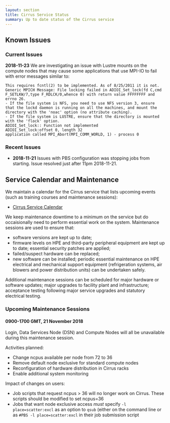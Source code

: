 ```yaml
---
layout: section
title: Cirrus Service Status
summary: Up to date status of the Cirrus service
---
```


## Known Issues

### Current Issues

**2018-11-23** We are investigating an issue with Lustre mounts on the compute nodes that may cause some applications that use MPI-IO to fail with error messages similar to:

```
This requires fcntl(2) to be implemented. As of 8/25/2011 it is not. Generic MPICH Message: File locking failed in ADIOI_Set_lock(fd C,cmd F_SETLKW/7,type F_RDLCK/0,whence 0) with return value FFFFFFFF and errno 26. 
- If the file system is NFS, you need to use NFS version 3, ensure that the lockd daemon is running on all the machines, and mount the directory with the 'noac' option (no attribute caching). 
- If the file system is LUSTRE, ensure that the directory is mounted with the 'flock' option. 
ADIOI_Set_lock:: Function not implemented 
ADIOI_Set_lock:offset 0, length 32 
application called MPI_Abort(MPI_COMM_WORLD, 1) - process 0 
```

### Recent Issues

- **2018-11-21** Issues with PBS configuration was stopping jobs from starting. Issue resolved just after 11pm 2018-11-21.

## Service Calendar and Maintenance

We maintain a calendar for the Cirrus service that lists upcoming events (such
as training courses and maintenance sessions):

- [Cirrus Service Calendar](calendar.html)

We keep maintenance downtime to a minimum on the service but do occaisionally
need to perform essential work on the system. Maintenance sessions are used to 
ensure that:

* software versions are kept up to date;
* firmware levels on HPE and third-party peripheral equipment are kept up to date;
essential security patches are applied;
* failed/suspect hardware can be replaced;
* new software can be installed;
periodic essential maintenance on HPE electrical and mechanical support equipment (refrigeration systems, air blowers and power distribution units) can be undertaken safely.

Additional maintenance sessions can be scheduled for major hardware or software updates; major upgrades to facility plant and infrastructure; acceptance testing following major service upgrades and statutory electrical testing.

### Upcoming Maintenance Sessions

#### 0900-1700 GMT, 21 November 2018 

Login, Data Services Node (DSN) and Compute Nodes will all be unavailable during this maintenance session. 

Activities planned: 

- Change ncpus available per node from 72 to 36
- Remove default node exclusive for standard compute nodes 
- Reconfiguration of hardware distribution in Cirrus racks
- Enable additional system monitoring

Impact of changes on users: 

- Job scripts that request ncpus > 36 will no longer work on Cirrus. These scripts should be modified 
  to set ncpus=36
- Jobs that want node exclusive access *must* specify `-l place=scatter:excl` as an option to `qsub` 
  (either on the command line or as `#PBS -l place=scatter:excl` in their job submission script


